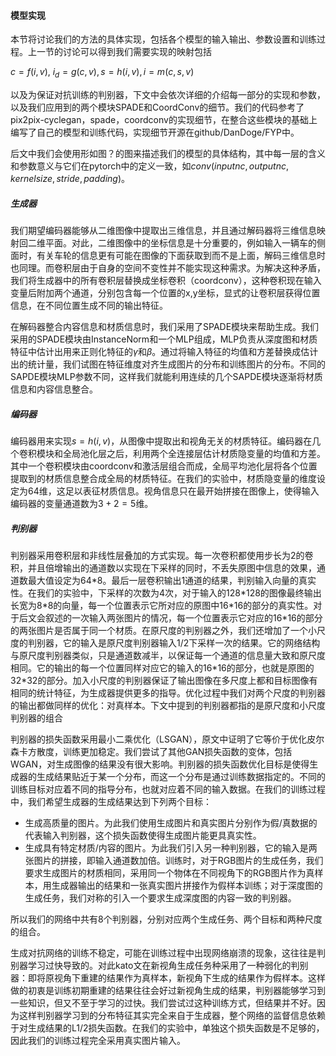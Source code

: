 #### 模型实现

本节将讨论我们的方法的具体实现，包括各个模型的输入输出、参数设置和训练过程。上一节的讨论可以得到我们需要实现的映射包括

$c = f(i, v),\ i_d = g(c, v), s = h(i ,v), i = m(c, s, v)$

以及为保证对抗训练的判别器，下文中会依次详细的介绍每一部分的实现和参数，以及我们应用到的两个模块SPADE和CoordConv的细节。我们的代码参考了pix2pix-cyclegan，spade，coordconv的实现细节，在整合这些模块的基础上编写了自己的模型和训练代码，实现细节开源在github/DanDoge/FYP中。

后文中我们会使用形如图？的图来描述我们的模型的具体结构，其中每一层的含义和参数意义与它们在pytorch中的定义一致，如$conv(inputnc, outputnc, kernelsize, stride, padding)​$。



##### 生成器

我们期望编码器能够从二维图像中提取出三维信息，并且通过解码器将三维信息映射回二维平面。对此，二维图像中的坐标信息是十分重要的，例如输入一辆车的侧面时，有关车轮的信息更有可能在图像的下面获取到而不是上面，解码三维信息时也同理。而卷积层由于自身的空间不变性并不能实现这种需求。为解决这种矛盾，我们将生成器中的所有卷积层替换成坐标卷积（coordconv），这种卷积现在输入变量后附加两个通道，分别包含每一个位置的x,y坐标，显式的让卷积层获得位置信息，在不同位置生成不同的输出特征。



在解码器整合内容信息和材质信息时，我们采用了SPADE模块来帮助生成。我们采用的SPADE模块由InstanceNorm和一个MLP组成，MLP负责从深度图和材质特征中估计出用来正则化特征的$\gamma$和$\beta$。通过将输入特征的均值和方差替换成估计出的统计量，我们试图在特征维度对齐生成图片的分布和训练图片的分布。不同的SAPDE模块MLP参数不同，这样我们就能利用连续的几个SAPDE模块逐渐将材质信息和内容信息整合。



##### 编码器

编码器用来实现$s = h(i, v)$，从图像中提取出和视角无关的材质特征。编码器在几个卷积模块和全局池化层之后，利用两个全连接层估计材质隐变量的均值和方差。其中一个卷积模块由coordconv和激活层组合而成，全局平均池化层将各个位置提取到的材质信息整合成全局的材质特征。在我们的实验中，材质隐变量的维度设定为64维，这足以表征材质信息。视角信息只在最开始拼接在图像上，使得输入编码器的变量通道数为$3 + 2 = 5$维。



##### 判别器

判别器采用卷积层和非线性层叠加的方式实现。每一次卷积都使用步长为2的卷积，并且倍增输出的通道数以实现在下采样的同时，不丢失原图中信息的效果，通道数最大值设定为64\*8。最后一层卷积输出1通道的结果，判别输入向量的真实性。在我们的实验中，下采样的次数为4次，对于输入的128\*128的图像最终输出长宽为8\*8的向量，每一个位置表示它所对应的原图中16\*16的部分的真实性。对于后文会叙述的一次输入两张图片的情况，每一个位置表示它对应的16\*16的部分的两张图片是否属于同一个材质。在原尺度的判别器之外，我们还增加了一个小尺度的判别器，它的输入是原尺度判别器输入1/2下采样一次的结果。它的网络结构与原尺度判别器类似，只是通道数减半，以保证每一个通道的信息量大致和原尺度相同。它的输出的每一个位置同样对应它的输入的16\*16的部分，也就是原图的32*32的部分。加入小尺度的判别器保证了输出图像在多尺度上都和目标图像有相同的统计特征，为生成器提供更多的指导。优化过程中我们对两个尺度的判别器的输出都做同样的优化：对真样本。下文中提到的判别器都指的是原尺度和小尺度判别器的组合

判别器的损失函数采用最小二乘优化（LSGAN），原文中证明了它等价于优化皮尔森卡方散度，训练更加稳定。我们尝试了其他GAN损失函数的变体，包括WGAN，对生成图像的结果没有很大影响。判别器的损失函数优化目标是使得生成器的生成结果贴近于某一个分布，而这一个分布是通过训练数据指定的。不同的训练目标对应着不同的指导分布，也就对应着不同的输入数据。在我们的训练过程中，我们希望生成器的生成结果达到下列两个目标：

- 生成高质量的图片。为此我们使用生成图片和真实图片分别作为假/真数据的代表输入判别器，这个损失函数使得生成图片能更具真实性。
- 生成具有特定材质/内容的图片。为此我们引入另一种判别器，它的输入是两张图片的拼接，即输入通道数加倍。训练时，对于RGB图片的生成任务，我们要求生成图片的材质相同，采用同一个物体在不同视角下的RGB图片作为真样本，用生成器输出的结果和一张真实图片拼接作为假样本训练；对于深度图的生成任务，我们对称的引入一个要求生成深度图的内容一致的判别器。

所以我们的网络中共有8个判别器，分别对应两个生成任务、两个目标和两种尺度的组合。

生成对抗网络的训练不稳定，可能在训练过程中出现网络崩溃的现象，这往往是判别器学习过快导致的。对此kato文在新视角生成任务种采用了一种弱化的判别器：即将原视角下重建的结果作为真样本，新视角下生成的结果作为假样本。这样做的初衷是训练初期重建的结果往往会好过新视角生成的结果，判别器能够学习到一些知识，但又不至于学习的过快。我们尝试过这种训练方式，但结果并不好。因为这样判别器学习到的分布特征其实完全来自于生成器，整个网络的监督信息依赖于对生成结果的L1/2损失函数。在我们的实验中，单独这个损失函数是不足够的，因此我们的训练过程完全采用真实图片输入。